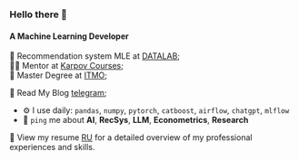 ### Hello there 👋

#### A Machine Learning Developer

🤖 Recommendation system MLE at [DATALAB](https://datalab.automacon.ru/);<br>
👨‍💻 Mentor at [Karpov Courses](https://karpov.courses/);<br>
📜 Master Degree at [ITMO](https://ai.itmo.ru/);<br>

📰 Read My Blog [telegram](https://t.me/persecond300k);<br>

- ⚙️ I use daily: `pandas`, `numpy`, `pytorch`, `catboost`, `airflow`, `chatgpt`, `mlflow`
- 💬 `ping` me about **AI**, **RecSys**, **LLM**, **Econometrics**, **Research**

📄 View my resume [RU](KartushovD_CV.pdf) [](EN) for a detailed overview of my professional experiences and skills.
